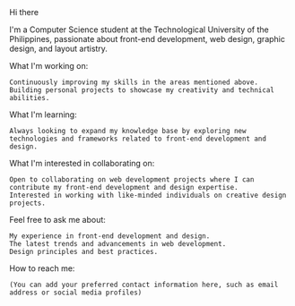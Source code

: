 <div style="text-aling: center;">
  Hi there

I'm a Computer Science student at the Technological University of the Philippines, passionate about front-end development, web design, graphic design, and layout artistry.

What I'm working on:

    Continuously improving my skills in the areas mentioned above.
    Building personal projects to showcase my creativity and technical abilities.

What I'm learning:

    Always looking to expand my knowledge base by exploring new technologies and frameworks related to front-end development and design.

What I'm interested in collaborating on:

    Open to collaborating on web development projects where I can contribute my front-end development and design expertise.
    Interested in working with like-minded individuals on creative design projects.

Feel free to ask me about:

    My experience in front-end development and design.
    The latest trends and advancements in web development.
    Design principles and best practices.

How to reach me:

    (You can add your preferred contact information here, such as email address or social media profiles)
</div>
